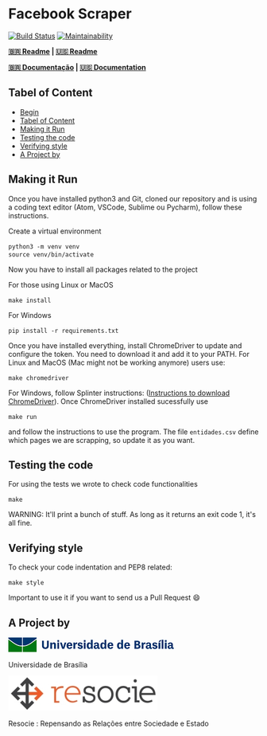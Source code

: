 # Facebook Scraper

[![Build Status](https://travis-ci.org/unb-cic-esw/facebook-page-post-scraper.svg?branch=master)](https://travis-ci.org/unb-cic-esw/facebook-page-post-scraper)
[![Maintainability](https://api.codeclimate.com/v1/badges/6d78fb4221b49847ca9c/maintainability)](https://codeclimate.com/github/unb-cic-esw/facebook-page-post-scraper/maintainability)

**[:brazil: Readme](../../../../README.md) | [:us: Readme](./README.md)**

**[:brazil: Documentação](../../../Docs/Portuguese/Doc.md) |
[:us: Documentation](../../../Docs/English/Doc.md)**

## Tabel of Content

* [Begin](#facebook-scraper)
* [Tabel of Content](#table-of-content)
* [Making it Run](#making-it-run)
* [Testing the code](#testing-the-code)
* [Verifying style](#verifying-style)
* [A Project by](#a-project-by)

## Making it Run

Once you have installed python3 and Git, cloned our repository and is using
a coding text editor (Atom, VSCode, Sublime ou Pycharm), follow these instructions.

Create a virtual environment

```
python3 -m venv venv
source venv/bin/activate
```

Now you have to install all packages related to the project

For those using Linux or MacOS

```
make install
```

For Windows

```
pip install -r requirements.txt
```

Once you have installed everything, install ChromeDriver to update and
configure the token. You need to download it and add it to your PATH.
For Linux and MacOS (Mac might not be working anymore) users use:

```
make chromedriver
```

For Windows, follow Splinter instructions:
([Instructions to download ChromeDriver](https://splinter.readthedocs.io/en/latest/drivers/chrome.html)).
Once ChromeDriver installed sucessfully use

```
make run
```

and follow the instructions to use the program. The file `entidades.csv` define
which pages we are scrapping, so update it as you want.

## Testing the code

For using the tests we wrote to check code functionalities

```
make
```

WARNING: It'll print a bunch of stuff. As long as it returns an exit code 1,
it's all fine.

## Verifying style

To check your code indentation and PEP8 related:

```
make style
```

Important to use it if you want to send us a Pull Request :smile:

## A Project by


[![alt text][unb]](https://www.unb.br/)

[unb]:../../../Images/logo_unb.png

Universidade de Brasília


[![alt text][resocie]](https://www.resocie.org/)

[resocie]:../../../Images/resocie.jpg

Resocie : Repensando as Relações entre Sociedade e Estado

